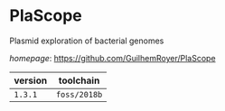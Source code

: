 # PlaScope

Plasmid exploration of bacterial genomes

*homepage*: <https://github.com/GuilhemRoyer/PlaScope>

version | toolchain
--------|----------
``1.3.1`` | ``foss/2018b``
